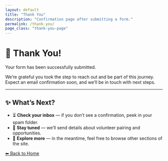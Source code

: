 ```yaml
---
layout: default
title: "Thank You"
description: "Confirmation page after submitting a form."
permalink: /thank-you/
page_class: "thank-you-page"
---
```


<div class="thank-you-wrapper">
  <h1>🎉 Thank You!</h1>
  <p>Your form has been successfully submitted.</p>

  <p>
    We’re grateful you took the step to reach out and be part of this journey.  
    Expect an email confirmation soon, and we’ll be in touch with next steps.
  </p>

  <hr>

  <h2>✨ What’s Next?</h2>
  <ul>
    <li>⏳ <strong>Check your inbox</strong> — if you don’t see a confirmation, peek in your spam folder.</li>
    <li>🌱 <strong>Stay tuned</strong> — we’ll send details about volunteer pairing and opportunities.</li>
    <li>🚀 <strong>Explore more</strong> — in the meantime, feel free to browse other sections of the site.</li>
  </ul>

  <a href="/" class="btn btn-primary">⬅ Back to Home</a>
</div>

<!-- 🎊 Confetti Script -->
<script>
  (function() {
    const duration = 3 * 1000; // 3 seconds
    const animationEnd = Date.now() + duration;
    const defaults = { startVelocity: 30, spread: 360, ticks: 60, zIndex: 1000 };

    function randomInRange(min, max) {
      return Math.random() * (max - min) + min;
    }

    const interval = setInterval(function() {
      const timeLeft = animationEnd - Date.now();

      if (timeLeft <= 0) {
        return clearInterval(interval);
      }

      const particleCount = 50 * (timeLeft / duration);
      // Since confetti.js is tiny, let’s use CDN
      confetti(Object.assign({}, defaults, { 
        particleCount, 
        origin: { x: randomInRange(0.1, 0.9), y: Math.random() - 0.2 } 
      }));
    }, 250);
  })();
</script>

<!-- 🎊 Confetti CDN -->
<script src="https://cdn.jsdelivr.net/npm/canvas-confetti@1.9.3/dist/confetti.browser.min.js"></script>